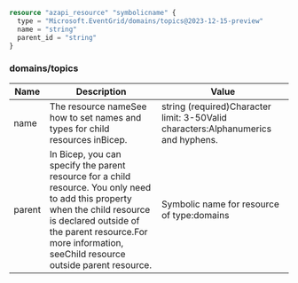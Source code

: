 ```terraform
resource "azapi_resource" "symbolicname" {
  type = "Microsoft.EventGrid/domains/topics@2023-12-15-preview"
  name = "string"
  parent_id = "string"
}

```

### domains/topics

| Name | Description | Value |
|-|-|-|
| name | The resource nameSee how to set names and types for child resources inBicep. | string (required)Character limit: 3-50Valid characters:Alphanumerics and hyphens. |
| parent | In Bicep, you can specify the parent resource for a child resource. You only need to add this property when the child resource is declared outside of the parent resource.For more information, seeChild resource outside parent resource. | Symbolic name for resource of type:domains |


